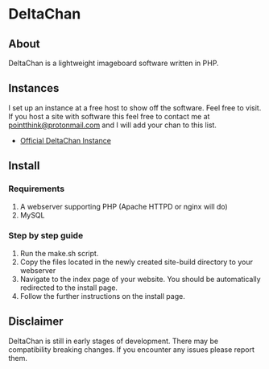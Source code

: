 # DeltaChan
## About
DeltaChan is a lightweight imageboard software written in PHP.

## Instances
I set up an instance at a free host to show off the software. Feel free to visit. If you host a site with software this feel free to contact me at pointthink@protonmail.com and I will add your chan to this list.
- [Official DeltaChan Instance](http://deltachan.atwebpages.com)

## Install
### Requirements
1. A webserver supporting PHP (Apache HTTPD or nginx will do)
2. MySQL

### Step by step guide
1. Run the make.sh script.
2. Copy the files located in the newly created site-build directory to your webserver
3. Navigate to the index page of your website. You should be automatically redirected to the install page.
4. Follow the further instructions on the install page.

## Disclaimer
DeltaChan is still in early stages of development. There may be compatibility breaking changes. If you encounter any issues please report them.
